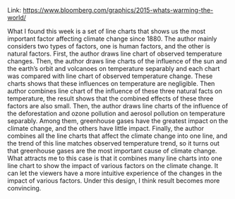 Link: https://www.bloomberg.com/graphics/2015-whats-warming-the-world/

What I found this week is a set of line charts that shows us the most important factor affecting climate change since 1880. The author mainly considers two types of factors, one is human factors, and the other is natural factors. First, the author draws line chart of observed temperature changes. Then, the author draws line charts of the influence of the sun and the earth’s orbit and volcanoes on temperature separably and each chart was compared with line chart of observed temperature change. These charts shows that these influences on temperature are negligible. Then author combines line chart of the influence of these three natural facts on temperature, the result shows that the combined effects of these three factors are also small. Then, the author draws line charts of the influence of the deforestation and ozone pollution and aerosol pollution on temperature separably. Among them, greenhouse gases have the greatest impact on the climate change, and the others have little impact. Finally, the author combines all the line charts that affect the climate change into one line, and the trend of this line matches observed temperature trend, so it turns out that greenhouse gases are the most important cause of climate change. What attracts me to this case is that it combines many line charts into one line chart to show the impact of various factors on the climate change. It can let the viewers have a more intuitive experience of the changes in the impact of various factors. Under this design, I think result becomes more convincing.
